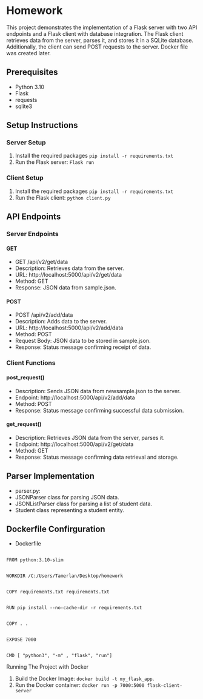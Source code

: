 # Homework
This project demonstrates the implementation of a Flask server 
with two API endpoints and a Flask client with database integration. 
The Flask client retrieves data from the server, parses it, 
and stores it in a SQLite database. Additionally, the client
can send POST requests to the server. Docker file was 
created later.


## Prerequisites

* Python 3.10
* Flask
* requests
* sqlite3

## Setup Instructions

### Server Setup

1. Install the required packages
`pip install -r requirements.txt`
2. Run the Flask server:
`Flask run`

### Client Setup

1. Install the required packages
`pip install -r requirements.txt`
2. Run the Flask client:
`python client.py`

## API Endpoints

### Server Endpoints

#### GET

* GET /api/v2/get/data
* Description: Retrieves data from the server.
* URL: http://localhost:5000/api/v2/get/data
* Method: GET
* Response: JSON data from sample.json.

#### POST

* POST /api/v2/add/data
* Description: Adds data to the server.
* URL: http://localhost:5000/api/v2/add/data
* Method: POST
* Request Body: JSON data to be stored in sample.json.
* Response: Status message confirming receipt of data.

### Client Functions

#### post_request()

* Description: Sends JSON data from newsample.json to the server.
* Endpoint: http://localhost:5000/api/v2/add/data
* Method: POST
* Response: Status message confirming successful data submission.

#### get_request()

* Description: Retrieves JSON data from the server, parses it.
* Endpoint: http://localhost:5000/api/v2/get/data
* Method: GET
* Response: Status message confirming data retrieval and storage.

## Parser Implementation

* parser.py:
* JSONParser class for parsing JSON data.
* JSONListParser class for parsing a list of student data.
* Student class representing a student entity.

## Dockerfile Confirguration

* Dockerfile


```FROM python:3.10-slim

FROM python:3.10-slim


WORKDIR /C:/Users/Tamerlan/Desktop/homework


COPY requirements.txt requirements.txt


RUN pip install --no-cache-dir -r requirements.txt


COPY . .


EXPOSE 7000


CMD [ "python3", "-m" , "flask", "run"]
```




Running The Project with Docker

1. Build the Docker Image:
`docker build -t my_flask_app`. 
2. Run the Docker container:
`docker run -p 7000:5000 flask-client-server`


